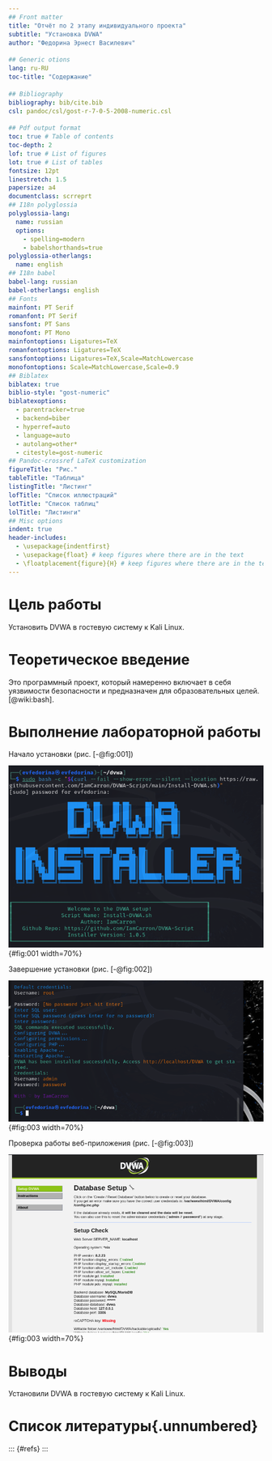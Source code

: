 ```yaml
---
## Front matter
title: "Отчёт по 2 этапу индивидуального проекта"
subtitle: "Установка DVWA"
author: "Федорина Эрнест Василевич"

## Generic otions
lang: ru-RU
toc-title: "Содержание"

## Bibliography
bibliography: bib/cite.bib
csl: pandoc/csl/gost-r-7-0-5-2008-numeric.csl

## Pdf output format
toc: true # Table of contents
toc-depth: 2
lof: true # List of figures
lot: true # List of tables
fontsize: 12pt
linestretch: 1.5
papersize: a4
documentclass: scrreprt
## I18n polyglossia
polyglossia-lang:
  name: russian
  options:
	- spelling=modern
	- babelshorthands=true
polyglossia-otherlangs:
  name: english
## I18n babel
babel-lang: russian
babel-otherlangs: english
## Fonts
mainfont: PT Serif
romanfont: PT Serif
sansfont: PT Sans
monofont: PT Mono
mainfontoptions: Ligatures=TeX
romanfontoptions: Ligatures=TeX
sansfontoptions: Ligatures=TeX,Scale=MatchLowercase
monofontoptions: Scale=MatchLowercase,Scale=0.9
## Biblatex
biblatex: true
biblio-style: "gost-numeric"
biblatexoptions:
  - parentracker=true
  - backend=biber
  - hyperref=auto
  - language=auto
  - autolang=other*
  - citestyle=gost-numeric
## Pandoc-crossref LaTeX customization
figureTitle: "Рис."
tableTitle: "Таблица"
listingTitle: "Листинг"
lofTitle: "Список иллюстраций"
lotTitle: "Список таблиц"
lolTitle: "Листинги"
## Misc options
indent: true
header-includes:
  - \usepackage{indentfirst}
  - \usepackage{float} # keep figures where there are in the text
  - \floatplacement{figure}{H} # keep figures where there are in the text
---
```



# Цель работы

Установить DVWA в гостевую систему к Kali Linux.

# Теоретическое введение

Это программный проект, который намеренно включает в себя уязвимости безопасности и предназначен для образовательных целей.[@wiki:bash].

# Выполнение лабораторной работы

Начало установки  (рис. [-@fig:001])

![начало установки](image/1.png){#fig:001 width=70%}

Завершение установки (рис. [-@fig:002])

![процесс установки](image/2.png){#fig:003 width=70%}

Проверка работы веб-приложения (рис. [-@fig:003])

![установленное веб-приложение](image/3.png){#fig:003 width=70%}


# Выводы

Установили DVWA в гостевую систему к Kali Linux.

# Список литературы{.unnumbered}

::: {#refs}
:::
